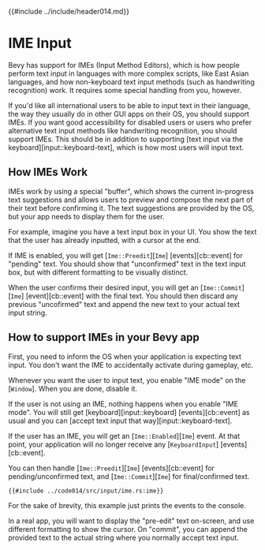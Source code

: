 {{#include ../include/header014.md}}

# IME Input

Bevy has support for IMEs (Input Method Editors), which is how people perform
text input in languages with more complex scripts, like East Asian languages, and
how non-keyboard text input methods (such as handwriting recognition) work. It
requires some special handling from you, however.

If you'd like all international users to be able to input text in their
language, the way they usually do in other GUI apps on their OS, you should
support IMEs. If you want good accessibility for disabled users or users
who prefer alternative text input methods like handwriting recognition, you
should support IMEs. This should be in addition to supporting [text input via
the keyboard][input::keyboard-text], which is how most users will input text.

## How IMEs Work

IMEs work by using a special "buffer", which shows the current in-progress
text suggestions and allows users to preview and compose the next part of
their text before confirming it. The text suggestions are provided by the OS,
but your app needs to display them for the user.

For example, imagine you have a text input box in your UI. You show the text
that the user has already inputted, with a cursor at the end.

If IME is enabled, you will get [`Ime::Preedit`][`Ime`] [events][cb::event]
for "pending" text.  You should show that "unconfirmed" text in the text
input box, but with different formatting to be visually distinct.

When the user confirms their desired input, you will get an
[`Ime::Commit`][`Ime`] [event][cb::event] with the final text. You should
then discard any previous "uncofirmed" text and append the new text to your
actual text input string.

## How to support IMEs in your Bevy app

First, you need to inform the OS when your application is expecting text input.
You don't want the IME to accidentally activate during gameplay, etc.

Whenever you want the user to input text, you enable "IME mode" on the [`Window`].
When you are done, disable it.

If the user is not using an IME, nothing happens when you enable "IME mode". You
will still get [keyboard][input::keyboard] [events][cb::event] as usual and you
can [accept text input that way][input::keyboard-text].

If the user has an IME, you will get an [`Ime::Enabled`][`Ime`] event. At that point,
your application will no longer receive any [`KeyboardInput`] [events][cb::event].

You can then handle [`Ime::Preedit`][`Ime`] [events][cb::event] for pending/unconfirmed
text, and [`Ime::Commit`][`Ime`] for final/confirmed text.

```rust,no_run,noplayground
{{#include ../code014/src/input/ime.rs:ime}}
```

For the sake of brevity, this example just prints the events to the console.

In a real app, you will want to display the "pre-edit" text on-screen, and use
different formatting to show the cursor. On "commit", you can append the
provided text to the actual string where you normally accept text input.
